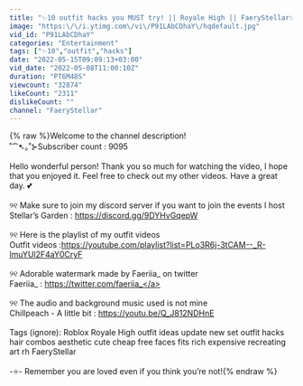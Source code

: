 ```yaml
---
title: "✨10 outfit hacks you MUST try! || Royale High || FaeryStellar✨"
image: "https:\/\/i.ytimg.com\/vi\/P91LAbCDhaY\/hqdefault.jpg"
vid_id: "P91LAbCDhaY"
categories: "Entertainment"
tags: ["✨10","outfit","hacks"]
date: "2022-05-15T09:09:13+03:00"
vid_date: "2022-05-08T11:00:10Z"
duration: "PT6M48S"
viewcount: "32874"
likeCount: "2311"
dislikeCount: ""
channel: "FaeryStellar"
---
```

{% raw %}Welcome to the channel description!<br />˚⁀➷｡˚⊱Subscriber count : 9095<br /><br />Hello wonderful person! Thank you so much for watching the video, I hope that you enjoyed it. Feel free to check out my other videos. Have a great day. 💕<br /><br />୨୧ Make sure to join my discord server if you want to join the events I host<br />Stellar’s Garden : <a rel="nofollow" target="blank" href="https://discord.gg/9DYHvGqepW">https://discord.gg/9DYHvGqepW</a><br /><br />୨୧ Here is the playlist of my outfit videos<br />Outfit videos :<a rel="nofollow" target="blank" href="https://youtube.com/playlist?list=PLo3R6j-3tCAM--_R-lmuYUl2F4aY0CryF">https://youtube.com/playlist?list=PLo3R6j-3tCAM--_R-lmuYUl2F4aY0CryF</a><br /><br />୨୧ Adorable watermark made by Faeriia_ on twitter<br />Faeriia_ : <a rel="nofollow" target="blank" href="https://twitter.com/faeriia_">https://twitter.com/faeriia_</a><br /><br />୨୧ The audio and background music used is not mine<br />Chillpeach - A little bit : <a rel="nofollow" target="blank" href="https://youtu.be/Q_J812NDHnE">https://youtu.be/Q_J812NDHnE</a><br /><br />Tags (ignore): Roblox Royale High outfit ideas update new set outfit hacks hair combos aesthetic cute cheap free faces fits rich expensive recreating art rh FaeryStellar <br /><br />-⭐️- Remember you are loved even if you think you’re not!{% endraw %}
